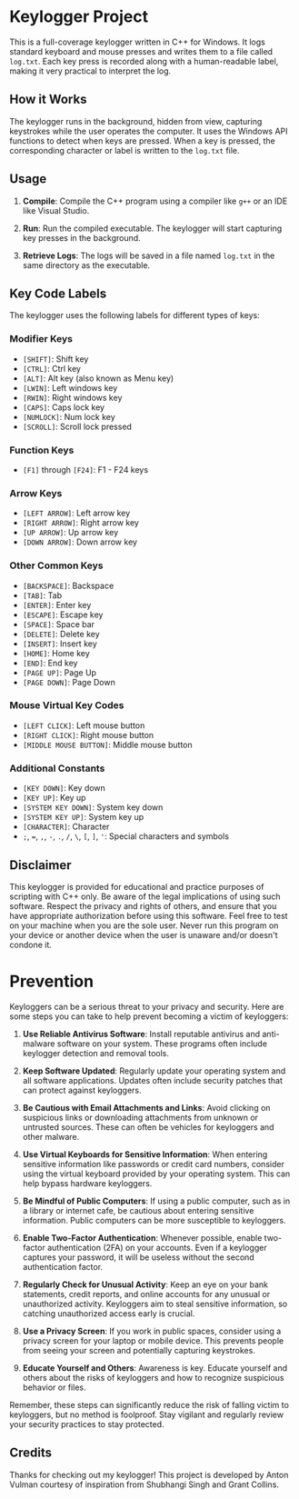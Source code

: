 # Keylogger Project

This is a full-coverage keylogger written in C++ for Windows. It logs standard keyboard and mouse presses and writes them to a file called `log.txt`. Each key press is recorded along with a human-readable label, making it very practical to interpret the log.

## How it Works

The keylogger runs in the background, hidden from view, capturing keystrokes while the user operates the computer. It uses the Windows API functions to detect when keys are pressed. When a key is pressed, the corresponding character or label is written to the `log.txt` file.

## Usage

1. **Compile**: Compile the C++ program using a compiler like `g++` or an IDE like Visual Studio.
   
2. **Run**: Run the compiled executable. The keylogger will start capturing key presses in the background.

3. **Retrieve Logs**: The logs will be saved in a file named `log.txt` in the same directory as the executable.

## Key Code Labels

The keylogger uses the following labels for different types of keys:

### Modifier Keys

- `[SHIFT]`: Shift key
- `[CTRL]`: Ctrl key
- `[ALT]`: Alt key (also known as Menu key)
- `[LWIN]`: Left windows key
- `[RWIN]`: Right windows key
- `[CAPS]`: Caps lock key
- `[NUMLOCK]`: Num lock key
- `[SCROLL]`: Scroll lock pressed

### Function Keys

- `[F1]` through `[F24]`: F1 - F24 keys

### Arrow Keys

- `[LEFT ARROW]`: Left arrow key
- `[RIGHT ARROW]`: Right arrow key
- `[UP ARROW]`: Up arrow key
- `[DOWN ARROW]`: Down arrow key

### Other Common Keys

- `[BACKSPACE]`: Backspace
- `[TAB]`: Tab
- `[ENTER]`: Enter key
- `[ESCAPE]`: Escape key
- `[SPACE]`: Space bar
- `[DELETE]`: Delete key
- `[INSERT]`: Insert key
- `[HOME]`: Home key
- `[END]`: End key
- `[PAGE UP]`: Page Up
- `[PAGE DOWN]`: Page Down

### Mouse Virtual Key Codes

- `[LEFT CLICK]`: Left mouse button
- `[RIGHT CLICK]`: Right mouse button
- `[MIDDLE MOUSE BUTTON]`: Middle mouse button

### Additional Constants

- `[KEY DOWN]`: Key down
- `[KEY UP]`: Key up
- `[SYSTEM KEY DOWN]`: System key down
- `[SYSTEM KEY UP]`: System key up
- `[CHARACTER]`: Character
- `;`, `=`, `,`, `-`, `.`, `/`, `\`, `[`, `]`, `'`: Special characters and symbols

## Disclaimer

This keylogger is provided for educational and practice purposes of scripting with C++ only. Be aware of the legal implications of using such software. Respect the privacy and rights of others, and ensure that you have appropriate authorization before using this software. Feel free to test on your machine when you are the sole user. Never run this program on your device or another device when the user is unaware and/or doesn't condone it.

# Prevention

Keyloggers can be a serious threat to your privacy and security. Here are some steps you can take to help prevent becoming a victim of keyloggers:

1. **Use Reliable Antivirus Software**: Install reputable antivirus and anti-malware software on your system. These programs often include keylogger detection and removal tools.

2. **Keep Software Updated**: Regularly update your operating system and all software applications. Updates often include security patches that can protect against keyloggers.

3. **Be Cautious with Email Attachments and Links**: Avoid clicking on suspicious links or downloading attachments from unknown or untrusted sources. These can often be vehicles for keyloggers and other malware.

4. **Use Virtual Keyboards for Sensitive Information**: When entering sensitive information like passwords or credit card numbers, consider using the virtual keyboard provided by your operating system. This can help bypass hardware keyloggers.

5. **Be Mindful of Public Computers**: If using a public computer, such as in a library or internet cafe, be cautious about entering sensitive information. Public computers can be more susceptible to keyloggers.

6. **Enable Two-Factor Authentication**: Whenever possible, enable two-factor authentication (2FA) on your accounts. Even if a keylogger captures your password, it will be useless without the second authentication factor.

7. **Regularly Check for Unusual Activity**: Keep an eye on your bank statements, credit reports, and online accounts for any unusual or unauthorized activity. Keyloggers aim to steal sensitive information, so catching unauthorized access early is crucial.

8. **Use a Privacy Screen**: If you work in public spaces, consider using a privacy screen for your laptop or mobile device. This prevents people from seeing your screen and potentially capturing keystrokes.

9. **Educate Yourself and Others**: Awareness is key. Educate yourself and others about the risks of keyloggers and how to recognize suspicious behavior or files.

Remember, these steps can significantly reduce the risk of falling victim to keyloggers, but no method is foolproof. Stay vigilant and regularly review your security practices to stay protected.

## Credits

Thanks for checking out my keylogger! This project is developed by Anton Vulman courtesy of inspiration from Shubhangi Singh and Grant Collins.
